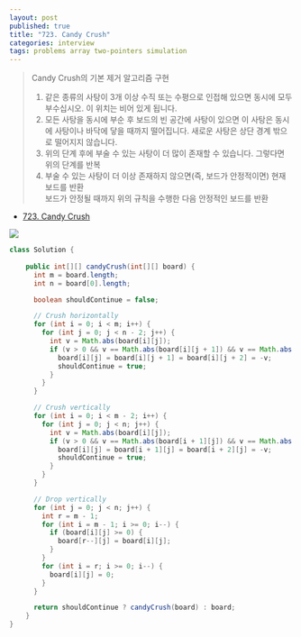 ```yaml
---
layout: post
published: true
title: "723. Candy Crush"
categories: interview
tags: problems array two-pointers simulation
---
```


> Candy Crush의 기본 제거 알고리즘 구현  
> 1. 같은 종류의 사탕이 3개 이상 수직 또는 수평으로 인접해 있으면 동시에 모두 부수십시오. 이 위치는 비어 있게 됩니다.  
> 2. 모든 사탕을 동시에 부순 후 보드의 빈 공간에 사탕이 있으면 이 사탕은 동시에 사탕이나 바닥에 닿을 때까지 떨어집니다. 새로운 사탕은 상단 경계 밖으로 떨어지지 않습니다.  
> 3. 위의 단계 후에 부술 수 있는 사탕이 더 많이 존재할 수 있습니다. 그렇다면 위의 단계를 반복  
> 4. 부술 수 있는 사탕이 더 이상 존재하지 않으면(즉, 보드가 안정적이면) 현재 보드를 반환  
> 보드가 안정될 때까지 위의 규칙을 수행한 다음 안정적인 보드를 반환  

- [723. Candy Crush](https://leetcode.com/problems/candy-crush/)

![](https://assets.leetcode.com/uploads/2018/10/12/candy_crush_example_2.png)

```java
class Solution {
    
    public int[][] candyCrush(int[][] board) {
      int m = board.length;
      int n = board[0].length;

      boolean shouldContinue = false;

      // Crush horizontally
      for (int i = 0; i < m; i++) {
        for (int j = 0; j < n - 2; j++) {
          int v = Math.abs(board[i][j]);
          if (v > 0 && v == Math.abs(board[i][j + 1]) && v == Math.abs(board[i][j + 2])) {
            board[i][j] = board[i][j + 1] = board[i][j + 2] = -v;
            shouldContinue = true;
          }
        }
      }

      // Crush vertically
      for (int i = 0; i < m - 2; i++) {
        for (int j = 0; j < n; j++) {
          int v = Math.abs(board[i][j]);
          if (v > 0 && v == Math.abs(board[i + 1][j]) && v == Math.abs(board[i + 2][j])) {
            board[i][j] = board[i + 1][j] = board[i + 2][j] = -v;
            shouldContinue = true;
          }
        }
      }

      // Drop vertically
      for (int j = 0; j < n; j++) {
        int r = m - 1;
        for (int i = m - 1; i >= 0; i--) {
          if (board[i][j] >= 0) {
            board[r--][j] = board[i][j];
          }
        }
        for (int i = r; i >= 0; i--) {
          board[i][j] = 0;
        }
      }

      return shouldContinue ? candyCrush(board) : board;
    }
}
```